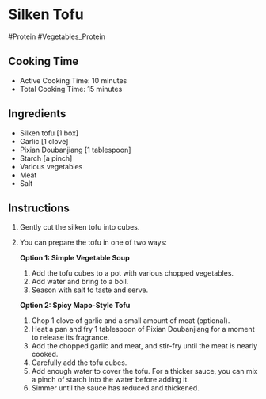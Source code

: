 # Silken Tofu

#Protein #Vegetables_Protein

## Cooking Time

- Active Cooking Time: 10 minutes
- Total Cooking Time: 15 minutes

## Ingredients

- Silken tofu [1 box]
- Garlic [1 clove]
- Pixian Doubanjiang [1 tablespoon]
- Starch [a pinch]
- Various vegetables
- Meat
- Salt

## Instructions

1.  Gently cut the silken tofu into cubes.
2.  You can prepare the tofu in one of two ways:

    **Option 1: Simple Vegetable Soup**
    1.  Add the tofu cubes to a pot with various chopped vegetables.
    2.  Add water and bring to a boil.
    3.  Season with salt to taste and serve.

    **Option 2: Spicy Mapo-Style Tofu**
    1.  Chop 1 clove of garlic and a small amount of meat (optional).
    2.  Heat a pan and fry 1 tablespoon of Pixian Doubanjiang for a moment to release its fragrance.
    3.  Add the chopped garlic and meat, and stir-fry until the meat is nearly cooked.
    4.  Carefully add the tofu cubes.
    5.  Add enough water to cover the tofu. For a thicker sauce, you can mix a pinch of starch into the water before adding it.
    6.  Simmer until the sauce has reduced and thickened.
